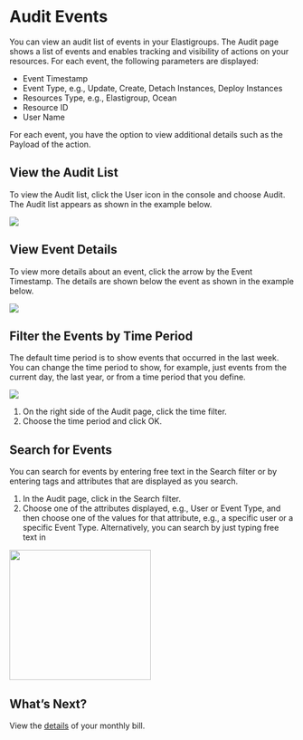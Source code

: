 # Audit Events

You can view an audit list of events in your Elastigroups. The Audit page shows a list of events and enables tracking and visibility of actions on your resources. For each event, the following parameters are displayed:

- Event Timestamp
- Event Type, e.g., Update, Create, Detach Instances, Deploy Instances
- Resources Type, e.g., Elastigroup, Ocean
- Resource ID
- User Name

For each event, you have the option to view additional details such as the Payload of the action.

## View the Audit List

To view the Audit list, click the User icon in the console and choose Audit. The Audit list appears as shown in the example below.

<img src="/administration/_media/audit-events-01.png" />

## View Event Details

To view more details about an event, click the arrow by the Event Timestamp. The details are shown below the event as shown in the example below.

<img src="/administration/_media/audit-events-02.png" />

## Filter the Events by Time Period

The default time period is to show events that occurred in the last week. You can change the time period to show, for example, just events from the current day, the last year, or from a time period that you define.

<img src="/administration/_media/audit-events-03.png" />

1. On the right side of the Audit page, click the time filter.
2. Choose the time period and click OK.

## Search for Events

You can search for events by entering free text in the Search filter or by entering tags and attributes that are displayed as you search.

1. In the Audit page, click in the Search filter.
2. Choose one of the attributes displayed, e.g., User or Event Type, and then choose one of the values for that attribute, e.g., a specific user or a specific Event Type. Alternatively, you can search by just typing free text in

<img src="/administration/_media/audit-events-04.png" width="250" height="230" />

## What’s Next?
View the [details](administration/organizations/billing-details) of your monthly bill.
